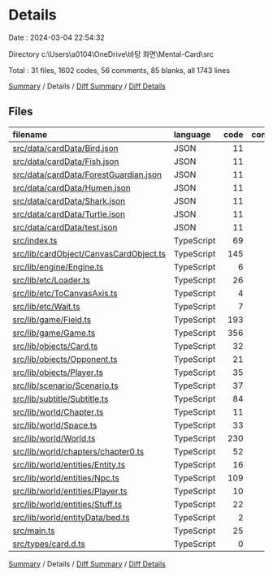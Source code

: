 # Details

Date : 2024-03-04 22:54:32

Directory c:\\Users\\a0104\\OneDrive\\바탕 화면\\Mental-Card\\src

Total : 31 files,  1602 codes, 56 comments, 85 blanks, all 1743 lines

[Summary](results.md) / Details / [Diff Summary](diff.md) / [Diff Details](diff-details.md)

## Files
| filename | language | code | comment | blank | total |
| :--- | :--- | ---: | ---: | ---: | ---: |
| [src/data/cardData/Bird.json](/src/data/cardData/Bird.json) | JSON | 11 | 0 | 0 | 11 |
| [src/data/cardData/Fish.json](/src/data/cardData/Fish.json) | JSON | 11 | 0 | 0 | 11 |
| [src/data/cardData/ForestGuardian.json](/src/data/cardData/ForestGuardian.json) | JSON | 11 | 0 | 1 | 12 |
| [src/data/cardData/Humen.json](/src/data/cardData/Humen.json) | JSON | 11 | 0 | 0 | 11 |
| [src/data/cardData/Shark.json](/src/data/cardData/Shark.json) | JSON | 11 | 0 | 0 | 11 |
| [src/data/cardData/Turtle.json](/src/data/cardData/Turtle.json) | JSON | 11 | 0 | 0 | 11 |
| [src/data/cardData/test.json](/src/data/cardData/test.json) | JSON | 11 | 0 | 0 | 11 |
| [src/index.ts](/src/index.ts) | TypeScript | 69 | 2 | 14 | 85 |
| [src/lib/cardObject/CanvasCardObject.ts](/src/lib/cardObject/CanvasCardObject.ts) | TypeScript | 145 | 0 | 3 | 148 |
| [src/lib/engine/Engine.ts](/src/lib/engine/Engine.ts) | TypeScript | 6 | 0 | 2 | 8 |
| [src/lib/etc/Loader.ts](/src/lib/etc/Loader.ts) | TypeScript | 26 | 0 | 0 | 26 |
| [src/lib/etc/ToCanvasAxis.ts](/src/lib/etc/ToCanvasAxis.ts) | TypeScript | 4 | 0 | 0 | 4 |
| [src/lib/etc/Wait.ts](/src/lib/etc/Wait.ts) | TypeScript | 7 | 0 | 0 | 7 |
| [src/lib/game/Field.ts](/src/lib/game/Field.ts) | TypeScript | 193 | 0 | 3 | 196 |
| [src/lib/game/Game.ts](/src/lib/game/Game.ts) | TypeScript | 356 | 47 | 34 | 437 |
| [src/lib/objects/Card.ts](/src/lib/objects/Card.ts) | TypeScript | 32 | 0 | 1 | 33 |
| [src/lib/objects/Opponent.ts](/src/lib/objects/Opponent.ts) | TypeScript | 21 | 0 | 1 | 22 |
| [src/lib/objects/Player.ts](/src/lib/objects/Player.ts) | TypeScript | 35 | 0 | 1 | 36 |
| [src/lib/scenario/Scenario.ts](/src/lib/scenario/Scenario.ts) | TypeScript | 37 | 0 | 1 | 38 |
| [src/lib/subtitle/Subtitle.ts](/src/lib/subtitle/Subtitle.ts) | TypeScript | 84 | 0 | 8 | 92 |
| [src/lib/world/Chapter.ts](/src/lib/world/Chapter.ts) | TypeScript | 11 | 0 | 1 | 12 |
| [src/lib/world/Space.ts](/src/lib/world/Space.ts) | TypeScript | 33 | 1 | 1 | 35 |
| [src/lib/world/World.ts](/src/lib/world/World.ts) | TypeScript | 230 | 2 | 3 | 235 |
| [src/lib/world/chapters/chapter0.ts](/src/lib/world/chapters/chapter0.ts) | TypeScript | 52 | 1 | 2 | 55 |
| [src/lib/world/entities/Entity.ts](/src/lib/world/entities/Entity.ts) | TypeScript | 16 | 0 | 0 | 16 |
| [src/lib/world/entities/Npc.ts](/src/lib/world/entities/Npc.ts) | TypeScript | 109 | 2 | 2 | 113 |
| [src/lib/world/entities/Player.ts](/src/lib/world/entities/Player.ts) | TypeScript | 10 | 0 | 1 | 11 |
| [src/lib/world/entities/Stuff.ts](/src/lib/world/entities/Stuff.ts) | TypeScript | 22 | 0 | 0 | 22 |
| [src/lib/world/entityData/bed.ts](/src/lib/world/entityData/bed.ts) | TypeScript | 2 | 0 | 1 | 3 |
| [src/main.ts](/src/main.ts) | TypeScript | 25 | 1 | 4 | 30 |
| [src/types/card.d.ts](/src/types/card.d.ts) | TypeScript | 0 | 0 | 1 | 1 |

[Summary](results.md) / Details / [Diff Summary](diff.md) / [Diff Details](diff-details.md)